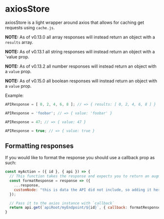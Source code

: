 # axiosStore

axiosStore is a light wrapper around axios that allows for caching get requests using `cache.js`.

**NOTE:** As of v0.13.0 all array responses will instead return an object with a `results` array.

**NOTE:** As of v0.13.1 all string responses will instead return an object with a `value prop.

**NOTE:** As of v0.13.2 all number responses will instead return an object with a `value` prop.

**NOTE:** As of v0.15.0 all boolean responses will instead return an object with a `value` prop.

Example:

```js
APIResponse = [ 0, 2, 4, 6, 8 ]; // => { results: [ 0, 2, 4, 6, 8 ] }

APIResponse = 'foobar'; // => { value: 'foobar' }

APIResponse = 47; // => { value: 47 }

APIResponse = true; // => { value: true }
```

## Formatting responses

If you would like to format the response you should use a callback prop as such:

```js
const myAction = ({ id }, { api }) => {
  // This function takes the response and expects you to return an augmented response
  const formatResponse = response => ({
    ...response,
    customNode: "this is data the API did not include, so adding it here"
  });

  // Pass it to the axios instance with `callback`
  return api.get(`apiRoot/myEndpoint/${id}`, { callback: formatResponse });
}
```
